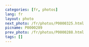 ```yaml
---
categories: [fr, photos]
lang: fr
layout: photo
next_photo: /fr/photos/P0000325.html
picname: P0000289
prev_photo: /fr/photos/P0000288.html
tags: []
---
```

